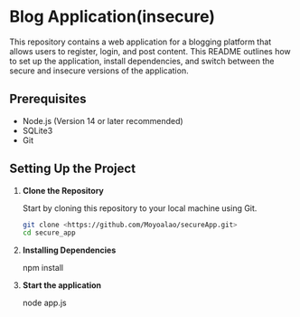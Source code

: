 # Blog Application(insecure)

This repository contains a web application for a blogging platform that allows users to register, login, and post content. This README outlines how to set up the application, install dependencies, and switch between the secure and insecure versions of the application.

## Prerequisites

- Node.js (Version 14 or later recommended)
- SQLite3
- Git

## Setting Up the Project

1. **Clone the Repository**

   Start by cloning this repository to your local machine using Git.

   ```bash
   git clone <https://github.com/Moyoalao/secureApp.git>
   cd secure_app

2. **Installing Dependencies**

    npm install 

3. **Start the application**

    node app.js
